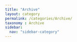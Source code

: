 ```yaml
---
title: "Archive"
layout: category
permalink: /categories/Archive/
taxonomy : Archive
sidebar:
  nav: "sidebar-category"
---
```

